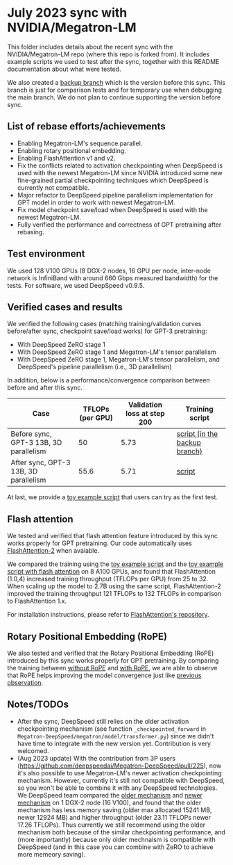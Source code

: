 # July 2023 sync with NVIDIA/Megatron-LM
This folder includes details about the recent sync with the NVIDIA/Megatron-LM repo (where this repo is forked from). It includes example scripts we used to test after the sync, together with this README documentation about what were tested.

We also created a [backup branch](https://github.com/deepspeedai/Megatron-DeepSpeed/tree/before_rebase) which is the version before this sync. This branch is just for comparison tests and for temporary use when debugging the main branch. We do not plan to continue supporting the version before sync.

## List of rebase efforts/achievements
* Enabling Megatron-LM's sequence parallel.
* Enabling rotary positional embedding.
* Enabling FlashAttention v1 and v2.
* Fix the conflicts related to activation checkpointing when DeepSpeed is used with the newest Megatron-LM since NVIDIA introduced some new fine-grained partial checkpointing techniques which DeepSpeed is currently not compatible.
* Major refactor to DeepSpeed pipeline parallelism implementation for GPT model in order to work with newest Megatron-LM.
* Fix model checkpoint save/load when DeepSpeed is used with the newest Megatron-LM.
* Fully verified the performance and correctness of GPT pretraining after rebasing.

## Test environment
We used 128 V100 GPUs (8 DGX-2 nodes, 16 GPU per node, inter-node network is InfiniBand with around 660 Gbps measured bandwidth) for the tests. For software, we used DeepSpeed v0.9.5.

## Verified cases and results
We verified the following cases (matching training/validation curves before/after sync, checkpoint save/load works) for GPT-3 pretraining:

* With DeepSpeed ZeRO stage 1
* With DeepSpeed ZeRO stage 1 and Megatron-LM's tensor parallelism
* With DeepSpeed ZeRO stage 1, Megatron-LM's tensor parallelism, and DeepSpeed's pipeline parallelism (i.e., 3D parallelism)

In addition, below is a performance/convergence comparison between before and after this sync.

| Case | TFLOPs (per GPU) | Validation loss at step 200 | Training script |
| ---- | ---------------- | --------------------------- | --------------- |
| Before sync, GPT-3 13B, 3D parallelism | 50 | 5.73 | [script (in the backup branch)](https://github.com/deepspeedai/Megatron-DeepSpeed/blob/before_rebase/examples/before_rebase_test/ds_pretrain_gpt_13B.sh) |
| After sync, GPT-3 13B, 3D parallelism | 55.6 | 5.71 | [script](ds_pretrain_gpt_13B.sh) |

At last, we provide a [toy example script](ds_pretrain_gpt_125M.sh) that users can try as the first test.

## Flash attention
We tested and verified that flash attention feature introduced by this sync works properly for GPT pretraining.
Our code automatically uses [FlashAttention-2](https://github.com/Dao-AILab/flash-attention) when avaiable.

We compared the training using the [toy example script](ds_pretrain_gpt_125M.sh) and the [toy example script with flash attention](ds_pretrain_gpt_125M_flashattn.sh) on 8 A100 GPUs, and found that FlashAttention (1.0,4) increased training throughput (TFLOPs per GPU) from 25 to 32. When scaling up the model to 2.7B using the same script, FlashAttention-2 improved the training throughput 121 TFLOPs to 132 TFLOPs in comparison to FlashAttention 1.x.

For installation instructions, please refer to [FlashAttention's repository](https://github.com/Dao-AILab/flash-attention).

## Rotary Positional Embedding (RoPE)
We also tested and verified that the Rotary Positional Embedding (RoPE) introduced by this sync works properly for GPT pretraining. By comparing the training between [without RoPE](ds_pretrain_gpt_1.3B.sh) and [with RoPE](ds_pretrain_gpt_1.3B_rope.sh), we are able to observe that RoPE helps improving the model convergence just like [previous observation](https://blog.eleuther.ai/rotary-embeddings/).

## Notes/TODOs
* After the sync, DeepSpeed still relies on the older activation checkpointing mechanism (see function ```_checkpointed_forward``` in ```Megatron-DeepSpeed/megatron/model/transformer.py```) since we didn't have time to integrate with the new version yet. Contribution is very welcomed.
* (Aug 2023 update) With the contribution from 3P users (https://github.com/deepspeedai/Megatron-DeepSpeed/pull/225), now it's also possible to use Megatron-LM's newer activation checkpointing mechanism. However, currently it's still not compatible with DeepSpeed, so you won't be able to combine it with any DeepSpeed technologies. We DeepSpeed team compared the [older mechanism](ds_pretrain_gpt_1.3B.sh) and [newer mechanism](ds_pretrain_gpt_1.3B_megatron_checkpointing.sh) on 1 DGX-2 node (16 V100), and found that the older mechanism has less memory saving (older max allocated 15241 MB, newer 12924 MB) and higher throughput (older 23.11 TFLOPs newer 17.26 TFLOPs). Thus currently we still recommend using the older mechanism both because of the similar checkpointing performance, and (more importantly) because only older mechnaism is compatible with DeepSpeed (and in this case you can combine with ZeRO to achieve more memeory saving).
